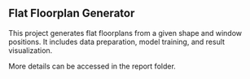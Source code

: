 ## Flat Floorplan Generator

This project generates flat floorplans from a given shape and window positions. It includes data preparation, model training, and result visualization.

More details can be accessed in the report folder.